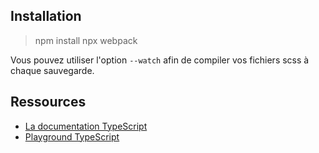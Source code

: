 ## Installation

> npm install
> npx webpack

Vous pouvez utiliser l'option `--watch` afin de compiler vos fichiers scss à chaque sauvegarde.

## Ressources

* [La documentation TypeScript](https://www.typescriptlang.org/)<br/>
* [Playground TypeScript](https://www.typescriptlang.org/play)